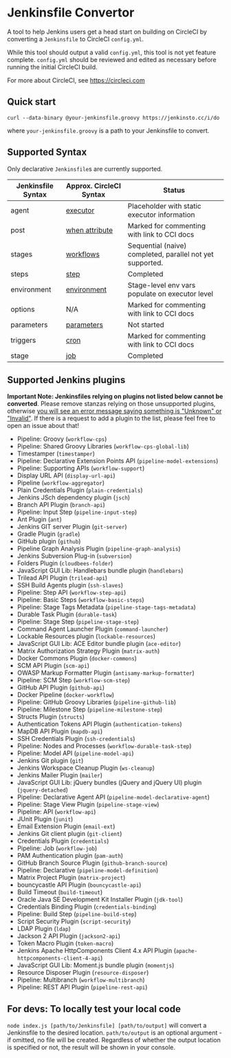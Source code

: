 # Jenkinsfile Convertor
A tool to help Jenkins users get a head start on building on CircleCI by converting a `Jenkinsfile` to CircleCI `config.yml`. 

While this tool should output a valid `config.yml`, this tool is not yet feature complete. `config.yml` should be reviewed and edited as necessary before running the initial CircleCI build.

For more about CircleCI, see https://circleci.com

## Quick start

`curl --data-binary @your-jenkinsfile.groovy https://jenkinsto.cc/i/do`

where `your-jenkinsfile.groovy` is a path to your Jenkinsfile to convert.

## Supported Syntax
Only declarative `Jenkinsfile`s are currently supported.

|   Jenkinsfile Syntax  |   Approx. CircleCI Syntax |   Status  |
| --- | --- | --- |
 | agent | [executor](https://circleci.com/docs/2.0/configuration-reference/#executors-requires-version-21) | Placeholder with static executor information |
| post | [when attribute](https://circleci.com/docs/2.0/configuration-reference/#the-when-attribute) | Marked for commenting with link to CCI docs |
| stages | [workflows](https://circleci.com/docs/2.0/workflows/) | Sequential (naive) completed, parallel not yet supported. |
| steps | [step](https://circleci.com/docs/2.0/jobs-steps/#steps-overview) | Completed |
| environment | [environment](https://circleci.com/docs/2.0/env-vars/) | Stage-level env vars populate on executor level |
| options | N/A | Marked for commenting with link to CCI docs |
| parameters | [parameters](https://circleci.com/docs/2.0/reusing-config/#using-the-parameters-declaration) | Not started |
| triggers | [cron](https://circleci.com/docs/2.0/workflows/#scheduling-a-workflow) | Marked for commenting with link to CCI docs |
| stage | [job](https://circleci.com/docs/2.0/configuration-reference/#jobs) | Completed |

## Supported Jenkins plugins

**Important Note: Jenkinsfiles relying on plugins not listed below cannot be converted**. Please remove stanzas relying on those unsupported plugins, otherwise <u>you will see an error message saying something is "Unknown" or "Invalid"</u>. If there is a request to add a plugin to the list, please feel free to open an issue about that!

* Pipeline: Groovy (`workflow-cps`)
* Pipeline: Shared Groovy Libraries (`workflow-cps-global-lib`)
* Timestamper (`timestamper`)
* Pipeline: Declarative Extension Points API (`pipeline-model-extensions`)
* Pipeline: Supporting APIs (`workflow-support`)
* Display URL API (`display-url-api`)
* Pipeline (`workflow-aggregator`)
* Plain Credentials Plugin (`plain-credentials`)
* Jenkins JSch dependency plugin (`jsch`)
* Branch API Plugin (`branch-api`)
* Pipeline: Input Step (`pipeline-input-step`)
* Ant Plugin (`ant`)
* Jenkins GIT server Plugin (`git-server`)
* Gradle Plugin (`gradle`)
* GitHub plugin (`github`)
* Pipeline Graph Analysis Plugin (`pipeline-graph-analysis`)
* Jenkins Subversion Plug-in (`subversion`)
* Folders Plugin (`cloudbees-folder`)
* JavaScript GUI Lib: Handlebars bundle plugin (`handlebars`)
* Trilead API Plugin (`trilead-api`)
* SSH Build Agents plugin (`ssh-slaves`)
* Pipeline: Step API (`workflow-step-api`)
* Pipeline: Basic Steps (`workflow-basic-steps`)
* Pipeline: Stage Tags Metadata (`pipeline-stage-tags-metadata`)
* Durable Task Plugin (`durable-task`)
* Pipeline: Stage Step (`pipeline-stage-step`)
* Command Agent Launcher Plugin (`command-launcher`)
* Lockable Resources plugin (`lockable-resources`)
* JavaScript GUI Lib: ACE Editor bundle plugin (`ace-editor`)
* Matrix Authorization Strategy Plugin (`matrix-auth`)
* Docker Commons Plugin (`docker-commons`)
* SCM API Plugin (`scm-api`)
* OWASP Markup Formatter Plugin (`antisamy-markup-formatter`)
* Pipeline: SCM Step (`workflow-scm-step`)
* GitHub API Plugin (`github-api`)
* Docker Pipeline (`docker-workflow`)
* Pipeline: GitHub Groovy Libraries (`pipeline-github-lib`)
* Pipeline: Milestone Step (`pipeline-milestone-step`)
* Structs Plugin (`structs`)
* Authentication Tokens API Plugin (`authentication-tokens`)
* MapDB API Plugin (`mapdb-api`)
* SSH Credentials Plugin (`ssh-credentials`)
* Pipeline: Nodes and Processes (`workflow-durable-task-step`)
* Pipeline: Model API (`pipeline-model-api`)
* Jenkins Git plugin (`git`)
* Jenkins Workspace Cleanup Plugin (`ws-cleanup`)
* Jenkins Mailer Plugin (`mailer`)
* JavaScript GUI Lib: jQuery bundles (jQuery and jQuery UI) plugin (`jquery-detached`)
* Pipeline: Declarative Agent API (`pipeline-model-declarative-agent`)
* Pipeline: Stage View Plugin (`pipeline-stage-view`)
* Pipeline: API (`workflow-api`)
* JUnit Plugin (`junit`)
* Email Extension Plugin (`email-ext`)
* Jenkins Git client plugin (`git-client`)
* Credentials Plugin (`credentials`)
* Pipeline: Job (`workflow-job`)
* PAM Authentication plugin (`pam-auth`)
* GitHub Branch Source Plugin (`github-branch-source`)
* Pipeline: Declarative (`pipeline-model-definition`)
* Matrix Project Plugin (`matrix-project`)
* bouncycastle API Plugin (`bouncycastle-api`)
* Build Timeout (`build-timeout`)
* Oracle Java SE Development Kit Installer Plugin (`jdk-tool`)
* Credentials Binding Plugin (`credentials-binding`)
* Pipeline: Build Step (`pipeline-build-step`)
* Script Security Plugin (`script-security`)
* LDAP Plugin (`ldap`)
* Jackson 2 API Plugin (`jackson2-api`)
* Token Macro Plugin (`token-macro`)
* Jenkins Apache HttpComponents Client 4.x API Plugin (`apache-httpcomponents-client-4-api`)
* JavaScript GUI Lib: Moment.js bundle plugin (`momentjs`)
* Resource Disposer Plugin (`resource-disposer`)
* Pipeline: Multibranch (`workflow-multibranch`)
* Pipeline: REST API Plugin (`pipeline-rest-api`)

## For devs: To locally test your local code
`node index.js [path/to/Jenkinsfile] [path/to/output]` will convert a Jenkinsfile to the desired location. `path/to/output` is an optional argument - if omitted, no file will be created. Regardless of whether the output location is specified or not, the result will be shown in your console.
